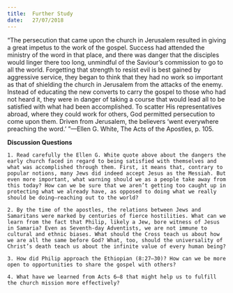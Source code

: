 ```yaml
---
title:  Further Study
date:   27/07/2018
---
```


“The persecution that came upon the church in Jerusalem resulted in giving a great impetus to the work of the gospel. Success had attended the ministry of the word in that place, and there was danger that the disciples would linger there too long, unmindful of the Saviour’s commission to go to all the world. Forgetting that strength to resist evil is best gained by aggressive service, they began to think that they had no work so important as that of shielding the church in Jerusalem from the attacks of the enemy. Instead of educating the new converts to carry the gospel to those who had not heard it, they were in danger of taking a course that would lead all to be satisfied with what had been accomplished. To scatter His representatives abroad, where they could work for others, God permitted persecution to come upon them. Driven from Jerusalem, the believers ‘went everywhere preaching the word.’ ”—Ellen G. White, The Acts of the Apostles, p. 105.

**Discussion Questions**

`1.	Read carefully the Ellen G. White quote above about the dangers the early church faced in regard to being satisfied with themselves and what was accomplished through them. First, it means that, contrary to popular notions, many Jews did indeed accept Jesus as the Messiah. But even more important, what warning should we as a people take away from this today? How can we be sure that we aren’t getting too caught up in protecting what we already have, as opposed to doing what we really should be doing—reaching out to the world?`

`2.	By the time of the apostles, the relations between Jews and Samaritans were marked by centuries of fierce hostilities. What can we learn from the fact that Philip, likely a Jew, bore witness of Jesus in Samaria? Even as Seventh-day Adventists, we are not immune to cultural and ethnic biases. What should the Cross teach us about how we are all the same before God? What, too, should the universality of Christ’s death teach us about the infinite value of every human being?` 

`3.	How did Philip approach the Ethiopian (8:27–30)? How can we be more open to opportunities to share the gospel with others?`

`4.	What have we learned from Acts 6–8 that might help us to fulfill the church mission more effectively?`